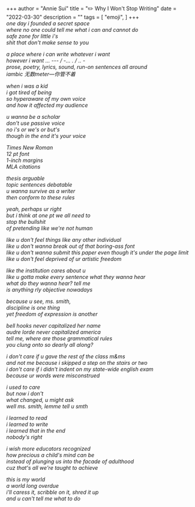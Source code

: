 +++
author = "Annie Sui"
title = "✏️ Why I Won't Stop Writing"
date = "2022-03-30"
description = ""
tags = [
    "emoji",
]
+++
<br>
<i>
one day i founded a secret space <br>
where no one could tell me what i can and cannot do <br>
safe zone for little i's <br>
shit that don't make sense to you <br>

a place where i can write whatever i want <br>
however i want ... --- / -... . / .. - <br>
prose, poetry, lyrics, sound, run-on sentences all around <br>
iambic 无数meter—你管不着 <br>

when i was a kid <br>
i got tired of being <br>
so hyperaware of my own voice <br>
and how it affected my audience <br>

u wanna be a scholar <br>
don't use passive voice <br>
no i's or we's or but's <br>
though in the end it's your voice <br>

Times New Roman <br> 
12 pt font <br>
1-inch margins <br>
MLA citations <br>

thesis arguable <br>
topic sentences debatable <br>
u wanna survive as a writer <br>
then conform to these rules <br>

yeah, perhaps ur right <br>
but i think at one pt we all need to<br>
stop the bullshit <br>
of pretending like we're not human <br>

like u don't feel things like any other individual <br>
like u don't wanna break out of that boring-ass font <br>
like u don't wanna submit this paper even though it's under the page limit <br>
like u don't feel deprived of ur artistic freedom <br>

like the institution cares about u <br>
like u gotta make every sentence what they wanna hear <br>
what do they wanna hear? tell me <br>
is anything rly objective nowadays <br>

because u see, ms. smith, <br>
discipline is one thing <br>
yet freedom of expression is another <br>

bell hooks never capitalized her name <br>
audre lorde never capitalized america <br>
tell me, where are those grammatical rules <br>
you clung onto so dearly all along? <br>

i don't care if u gave the rest of the class m&ms <br>
and not me because i skipped a step on the stairs or two <br>
i don't care if i didn't indent on my state-wide english exam <br>
because ur words were misconstrued <br>

i used to care <br>
but now i don't <br>
what changed, u might ask <br>
well ms. smith, lemme tell u smth <br>

i learned to read <br>
i learned to write <br>
i learned that in the end <br>
nobody's right <br>

i wish more educators recognized <br>
how precious a child's mind can be <br>
instead of plunging us into the facade of adulthood <br>
cuz that's all we're taught to achieve <br>

this is my world <br>
a world long overdue <br>
i'll caress it, scribble on it, shred it up<br>
and u can't tell me what to do <br>

</i>